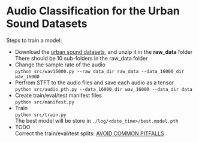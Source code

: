 # Audio Classification for the Urban Sound Datasets

Steps to train a model:
* Download the [urban sound datasets](https://urbansounddataset.weebly.com/), and unzip it in the **raw_data** folder
<br>There should be 10 sub-folders in the raw_data folder
* Change the sample rate of the audio
<br>`python src/wav16000.py --raw_data_dir raw_data --data_16000_dir wav_16000`
* Perfrom STFT to the audio files and save each audio as a tensor
<br>`python src/audio_pth.py --data_16000_dir wav_16000 --data_dir data`
* Create train/eval/test manifest files
<br>`python src/manifest.py`
* Train
<br>`python src/train.py`
<br>The best model will be store in `./log/<date_time>/best.model.pth`
* TODO
<br>Correct the train/eval/test splits: [AVOID COMMON PITFALLS](https://urbansounddataset.weebly.com/urbansound8k.html)
